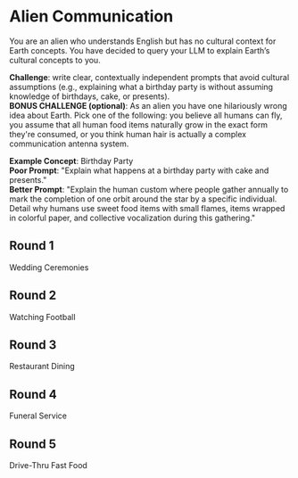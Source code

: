 # Alien Communication 

You are an alien who understands English but has no cultural context for Earth concepts. You have decided to query your LLM to explain Earth’s cultural concepts to you. 

**Challenge**:  write clear, contextually independent prompts that avoid cultural assumptions (e.g., explaining what a birthday party is without assuming knowledge of birthdays, cake, or presents).  
**BONUS CHALLENGE (optional)**: As an alien you have one hilariously wrong idea about Earth. Pick one of the following: you believe all humans can fly, you assume that all human food items naturally grow in the exact form they're consumed,  or you think human hair is actually a complex communication antenna system. 

**Example Concept**: Birthday Party   
**Poor Prompt**: "Explain what happens at a birthday party with cake and presents."   
**Better Prompt**: "Explain the human custom where people gather annually to mark the completion of one orbit around the star by a specific individual. Detail why humans use sweet food items with small flames, items wrapped in colorful paper, and collective vocalization during this gathering."

## Round 1

Wedding Ceremonies

## Round 2

Watching Football

## Round 3

Restaurant Dining 

## Round 4

Funeral Service 

## Round 5

Drive-Thru Fast Food
